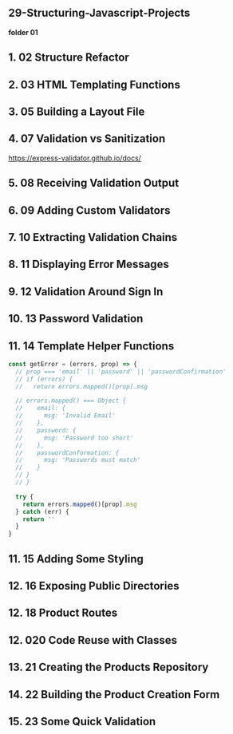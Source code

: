 ## 29-Structuring-Javascript-Projects

**folder 01**

## 1. 02 Structure Refactor

## 2. 03 HTML Templating Functions

## 3. 05 Building a Layout File

## 4. 07 Validation vs Sanitization

https://express-validator.github.io/docs/

## 5. 08 Receiving Validation Output

## 6. 09 Adding Custom Validators

## 7. 10 Extracting Validation Chains

## 8. 11 Displaying Error Messages

## 9. 12 Validation Around Sign In

## 10. 13 Password Validation

## 11. 14 Template Helper Functions

```javascript
const getError = (errors, prop) => {
  // prop === 'email' || 'password' || 'passwordConfirmation'
  // if (errors) {
  //   return errors.mapped()[prop].msg

  // errors.mapped() === Object {
  //    email: {
  //      msg: 'Invalid Email'
  //    },
  //    password: {
  //      msg: 'Password too short'
  //    },
  //    passwordConformation: {
  //      msg: 'Passwords must match'
  //    }
  // }
  // }

  try {
    return errors.mapped()[prop].msg
  } catch (err) {
    return ''
  }
}
```

## 11. 15 Adding Some Styling

## 12. 16 Exposing Public Directories

## 12. 18 Product Routes

## 12. 020 Code Reuse with Classes

## 13. 21 Creating the Products Repository

## 14. 22 Building the Product Creation Form

## 15. 23 Some Quick Validation

